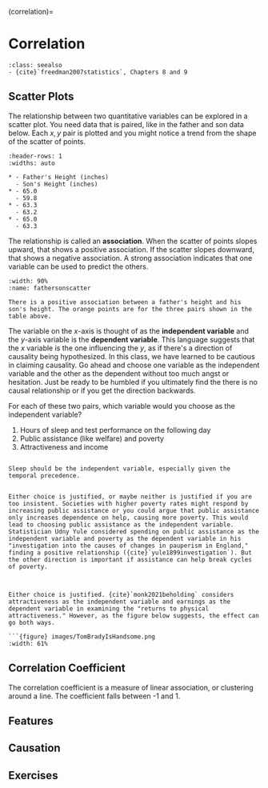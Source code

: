 (correlation)=
# Correlation


```{admonition} Important Readings
:class: seealso
- {cite}`freedman2007statistics`, Chapters 8 and 9
```

## Scatter Plots

The relationship between two quantitative variables can be explored in a scatter plot. 
You need data that is paired, like in the father and son data below. Each $x,y$ pair is plotted and you might notice a trend from the shape of the scatter of points.

```{list-table} Father and Son Height Data
:header-rows: 1
:widths: auto

* - Father's Height (inches)
  - Son's Height (inches)
* - 65.0
  - 59.8
* - 63.3
  - 63.2
* - 65.0
  - 63.3
```

The relationship is called an **association**. When the scatter of points slopes upward, that shows a positive association. If the scatter slopes downward, that shows a negative association. A strong association indicates that one variable can be used to predict the others. 

```{figure} images/fathersonscatter.svg
:width: 90%
:name: fathersonscatter

There is a positive association between a father's height and his son's height. The orange points are for the three pairs shown in the table above.  
```


The variable on the $x$-axis is thought of as the **independent variable** and the $y$-axis variable is the **dependent variable**. This language suggests that the $x$ variable is the one influencing the $y$, as if there's a direction of causality being hypothesized. In this class, we have learned to be cautious in claiming causality. Go ahead and choose one variable as the independent variable and the other as the dependent without too much angst or hesitation. Just be ready to be humbled if you ultimately find the there is no causal relationship or if you get the direction backwards. 


For each of these two pairs, which variable would you choose as the independent variable? 

1. Hours of sleep and test performance on the following day
2. Public assistance (like welfare) and poverty
3. Attractiveness and income


```{dropdown} Sleep and test performance

Sleep should be the independent variable, especially given the temporal precedence.

```

```{dropdown} Public assistance and poverty 

Either choice is justified, or maybe neither is justified if you are too insistent. Societies with higher poverty rates might respond by increasing public assistance or you could argue that public assistance only increases dependence on help, causing more poverty. This would lead to choosing public assistance as the independent variable. Statistician Udny Yule considered spending on public assistance as the independent variable and poverty as the dependent variable in his "investigation into the causes of changes in pauperism in England," finding a positive relationship ({cite}`yule1899investigation`). But the other direction is important if assistance can help break cycles of poverty. 

```

```{dropdown} Attractiveness and income


Either choice is justified. {cite}`monk2021beholding` considers attractiveness as the independent variable and earnings as the dependent variable in examining the "returns to physical attractiveness." However, as the figure below suggests, the effect can go both ways. 

```{figure} images/TomBradyIsHandsome.png
:width: 61%

```



## Correlation Coefficient

The correlation coefficient is a measure of linear association, or clustering around a line.
The coefficient falls between -1 and 1.

## Features

## Causation

## Exercises

